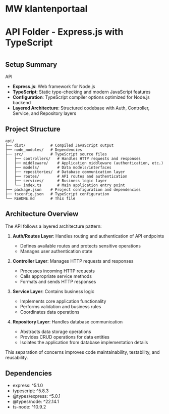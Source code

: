 # MW klantenportaal


# API Folder - Express.js with TypeScript

#

## Setup Summary

API

- **Express.js**: Web framework for Node.js
- **TypeScript**: Static type-checking and modern JavaScript features
- **Configuration**: TypeScript compiler options optimized for Node.js backend
- **Layered Architecture**: Structured codebase with Auth, Controller, Service, and Repository layers

## Project Structure

```
api/
├── dist/           # Compiled JavaScript output
├── node_modules/   # Dependencies
├── src/            # TypeScript source files
│   ├── controllers/   # Handles HTTP requests and responses
│   ├── middleware/    # Application middleware (authentication, etc.)
│   ├── models/        # Data models/interfaces
│   ├── repositories/  # Database communication layer
│   ├── routes/        # API routes and authentication
│   ├── services/      # Business logic layer
│   └── index.ts       # Main application entry point
├── package.json    # Project configuration and dependencies
├── tsconfig.json   # TypeScript configuration
└── README.md       # This file
```

## Architecture Overview

The API follows a layered architecture pattern:

1. **Auth/Routes Layer**: Handles routing and authentication of API endpoints
   - Defines available routes and protects sensitive operations
   - Manages user authentication state

2. **Controller Layer**: Manages HTTP requests and responses
   - Processes incoming HTTP requests
   - Calls appropriate service methods
   - Formats and sends HTTP responses

3. **Service Layer**: Contains business logic
   - Implements core application functionality
   - Performs validation and business rules
   - Coordinates data operations

4. **Repository Layer**: Handles database communication
   - Abstracts data storage operations
   - Provides CRUD operations for data entities
   - Isolates the application from database implementation details

This separation of concerns improves code maintainability, testability, and reusability.



## Dependencies

- express: ^5.1.0
- typescript: ^5.8.3
- @types/express: ^5.0.1
- @types/node: ^22.14.1
- ts-node: ^10.9.2

